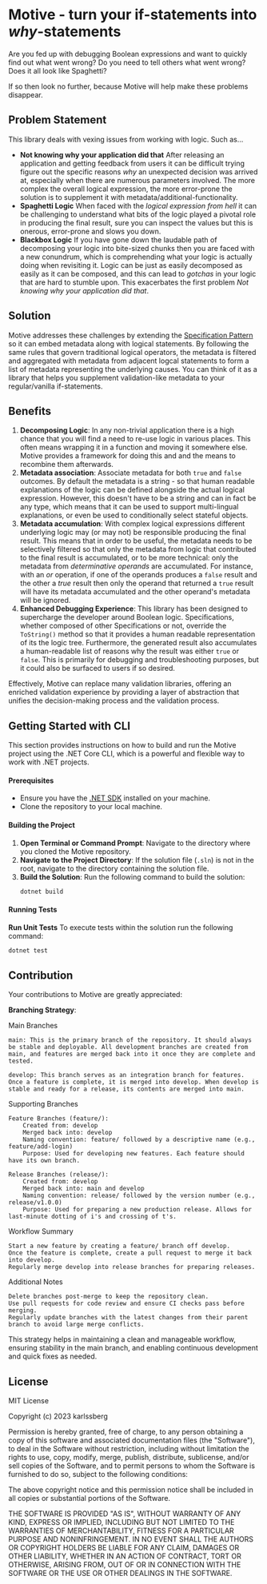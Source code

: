 # Motive - turn your if-statements into _why_-statements

Are you fed up with debugging Boolean expressions and want to quickly find out what went wrong? Do you need to tell others what went wrong? Does it all look like Spaghetti?

If so then look no further, because Motive will help make these problems disappear.

## Problem Statement

This library deals with vexing issues from working with logic. Such as...

- **Not knowing why your application did that** After releasing an application and getting feedback from users it can be difficult trying figure out the specific reasons _why_ an unexpected decision was arrived at, especially when there are numerous parameters involved.  The more complex the overall logical expression, the more error-prone the solution is to supplement it with metadata/additional-functionality.
- **Spaghetti Logic**  When faced with the _logical expression from hell_ it can be challenging to understand what bits of the logic played a pivotal role in producing the final result, sure you can inspect the values but this is onerous, error-prone and slows you down.
- **Blackbox Logic** If you have gone down the laudable path of decomposing your logic into bite-sized chunks then you are faced with a new conundrum, which is comprehending what your logic is actually doing when revisiting it.  Logic can be just as easily decomposed as easily as it can be composed, and this can lead to _gotchas_ in your logic that are hard to stumble upon.  This exacerbates the first problem _Not knowing why your application did that_.

## Solution

Motive addresses these challenges by extending the [Specification Pattern](https://en.wikipedia.org/wiki/Specification_pattern) so it can embed metadata along with logical statements.  By following the same rules that govern traditional logical operators, the metadata is filtered and aggregated with metadata from adjacent logcal statements to form a list of metadata representing the underlying causes.  You can think of it as a library that helps you supplement validation-like metadata to your regular/vanilla if-statements.

## Benefits

1. **Decomposing Logic**: In any non-trivial application there is a high chance that you will find a need to re-use logic in various places.  This often means wrapping it in a function and moving it somewhere else.  Motive provides a framework for doing this and and the means to recombine them afterwards.
2. **Metadata association**: Associate metadata for both `true` and `false` outcomes.  By default the metadata is a string - so that human readable explanations of the logic can be defined alongside the actual logical expression.  However, this doesn't have to be a string and can in fact be any type, which means that it can be used to support multi-lingual explanations, or even be used to conditionally select stateful objects.
3. **Metadata accumulation**: With complex logical expressions different underlying logic may (or may not) be responsible producing the final result.  This means that in order to be useful, the metadata needs to be selectively filtered so that only the metadata from logic that contributed to the final result is accumulated, or to be more technical: only the metadata from _determinative operands_ are accumulated.  For instance, with an _or_ operation, if one of the operands produces a `false` result and the other a _true_ result then only the operand that returned a `true` result will have its metadata accumulated and the other operand's metadata will be ignored.
4. **Enhanced Debugging Experience**: This library has been designed to supercharge the developer around Boolean logic.  Specifications, whether composed of other Specifications or not, override the `ToString()` method so that it provides a human readable representation of its the logic tree.  Furthermore, the generated result also accumulates a human-readable list of reasons why the result was either `true` or `false`.  This is primarily for debugging and troubleshooting purposes, but it could also be surfaced to users if so desired.

Effectively, Motive can replace many validation libraries, offering an enriched validation experience by providing a layer of abstraction that unifies the decision-making process and the validation process.

## Getting Started with CLI

This section provides instructions on how to build and run the Motive project using the .NET Core CLI, which is a powerful and flexible way to work with .NET projects.

#### Prerequisites

- Ensure you have the [.NET SDK](https://dotnet.microsoft.com/download) installed on your machine.
- Clone the repository to your local machine.

#### Building the Project

1. **Open Terminal or Command Prompt**: Navigate to the directory where you cloned the Motive repository.
2. **Navigate to the Project Directory**: If the solution file (`.sln`) is not in the root, navigate to the directory containing the solution file.
3. **Build the Solution**: Run the following command to build the solution:
   ```bash
   dotnet build
   ```

#### Running Tests

**Run Unit Tests** To execute tests within the solution run the following command:
```bash
dotnet test
```

## Contribution

Your contributions to Motive are greatly appreciated:

**Branching Strategy**:

Main Branches

    main: This is the primary branch of the repository. It should always be stable and deployable. All development branches are created from main, and features are merged back into it once they are complete and tested.

    develop: This branch serves as an integration branch for features. Once a feature is complete, it is merged into develop. When develop is stable and ready for a release, its contents are merged into main.

Supporting Branches

    Feature Branches (feature/):
        Created from: develop
        Merged back into: develop
        Naming convention: feature/ followed by a descriptive name (e.g., feature/add-login)
        Purpose: Used for developing new features. Each feature should have its own branch.

    Release Branches (release/):
        Created from: develop
        Merged back into: main and develop
        Naming convention: release/ followed by the version number (e.g., release/v1.0.0)
        Purpose: Used for preparing a new production release. Allows for last-minute dotting of i's and crossing of t's.

Workflow Summary

    Start a new feature by creating a feature/ branch off develop.
    Once the feature is complete, create a pull request to merge it back into develop.
    Regularly merge develop into release branches for preparing releases.

Additional Notes

    Delete branches post-merge to keep the repository clean.
    Use pull requests for code review and ensure CI checks pass before merging.
    Regularly update branches with the latest changes from their parent branch to avoid large merge conflicts.

This strategy helps in maintaining a clean and manageable workflow, ensuring stability in the main branch, and enabling continuous development and quick fixes as needed.

## License

MIT License

Copyright (c) 2023 karlssberg

Permission is hereby granted, free of charge, to any person obtaining a copy
of this software and associated documentation files (the "Software"), to deal
in the Software without restriction, including without limitation the rights
to use, copy, modify, merge, publish, distribute, sublicense, and/or sell
copies of the Software, and to permit persons to whom the Software is
furnished to do so, subject to the following conditions:

The above copyright notice and this permission notice shall be included in all
copies or substantial portions of the Software.

THE SOFTWARE IS PROVIDED "AS IS", WITHOUT WARRANTY OF ANY KIND, EXPRESS OR
IMPLIED, INCLUDING BUT NOT LIMITED TO THE WARRANTIES OF MERCHANTABILITY,
FITNESS FOR A PARTICULAR PURPOSE AND NONINFRINGEMENT. IN NO EVENT SHALL THE
AUTHORS OR COPYRIGHT HOLDERS BE LIABLE FOR ANY CLAIM, DAMAGES OR OTHER
LIABILITY, WHETHER IN AN ACTION OF CONTRACT, TORT OR OTHERWISE, ARISING FROM,
OUT OF OR IN CONNECTION WITH THE SOFTWARE OR THE USE OR OTHER DEALINGS IN THE
SOFTWARE.
